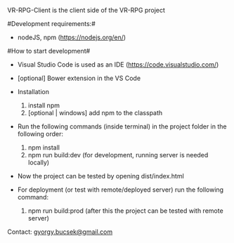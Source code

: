 VR-RPG-Client is the client side of the VR-RPG project

#Development requirements:#
- nodeJS, npm (https://nodejs.org/en/)

#How to start development#
- Visual Studio Code is used as an IDE (https://code.visualstudio.com/)

- [optional] Bower extension in the VS Code

- Installation

  1.  install npm
  2.  [optional | windows] add npm to the classpath

- Run the following commands (inside terminal) in the project folder in the following order:

  1.  npm install
  2.  npm run build:dev (for development, running server is needed locally)

- Now the project can be tested by opening dist/index.html

- For deployment (or test with remote/deployed server) run the following command:

  1. npm run build:prod (after this the project can be tested with remote server)

Contact:
gyorgy.bucsek@gmail.com
